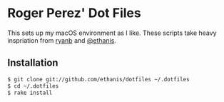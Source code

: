 # Roger Perez' Dot Files

This sets up my macOS environment as I like. These scripts take heavy inspriation from [ryanb](https://github.com/ryanb/dotfiles) and [@ethanis](https://github.com/ethanis/dotfiles).

## Installation

```bash
$ git clone git://github.com/ethanis/dotfiles ~/.dotfiles
$ cd ~/.dotfiles
$ rake install
```
